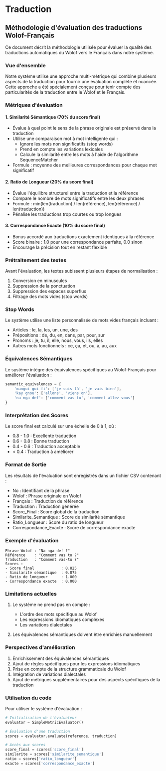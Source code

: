 # Traduction

## Méthodologie d'évaluation des traductions Wolof-Français

Ce document décrit la méthodologie utilisée pour évaluer la qualité des traductions automatiques du Wolof vers le Français dans notre système.

### Vue d'ensemble

Notre système utilise une approche multi-métrique qui combine plusieurs aspects de la traduction pour fournir une évaluation complète et nuancée. Cette approche a été spécialement conçue pour tenir compte des particularités de la traduction entre le Wolof et le Français.

### Métriques d'évaluation

#### 1. Similarité Sémantique (70% du score final)
- Évalue à quel point le sens de la phrase originale est préservé dans la traduction
- Utilise une comparaison mot à mot intelligente qui :
  - Ignore les mots non significatifs (stop words)
  - Prend en compte les variations lexicales
  - Calcule la similarité entre les mots à l'aide de l'algorithme SequenceMatcher
- Formule : moyenne des meilleures correspondances pour chaque mot significatif

#### 2. Ratio de Longueur (20% du score final)
- Évalue l'équilibre structurel entre la traduction et la référence
- Compare le nombre de mots significatifs entre les deux phrases
- Formule : min(len(traduction) / len(référence), len(référence) / len(traduction))
- Pénalise les traductions trop courtes ou trop longues

#### 3. Correspondance Exacte (10% du score final)
- Bonus accordé aux traductions exactement identiques à la référence
- Score binaire : 1.0 pour une correspondance parfaite, 0.0 sinon
- Encourage la précision tout en restant flexible

### Prétraitement des textes

Avant l'évaluation, les textes subissent plusieurs étapes de normalisation :
1. Conversion en minuscules
2. Suppression de la ponctuation
3. Suppression des espaces superflus
4. Filtrage des mots vides (stop words)

### Stop Words

Le système utilise une liste personnalisée de mots vides français incluant :
- Articles : le, la, les, un, une, des
- Prépositions : de, du, en, dans, par, pour, sur
- Pronoms : je, tu, il, elle, nous, vous, ils, elles
- Autres mots fonctionnels : ce, ça, et, ou, à, au, aux

### Équivalences Sémantiques

Le système intègre des équivalences spécifiques au Wolof-Français pour améliorer l'évaluation :
```python
semantic_equivalences = {
    'mangui gui fi': ['je suis là', 'je vais bien'],
    'kay gnou': ['allons', 'viens on'],
    'na nga def': ['comment vas-tu', 'comment allez-vous']
}
```

### Interprétation des Scores

Le score final est calculé sur une échelle de 0 à 1, où :
- 0.8 - 1.0 : Excellente traduction
- 0.6 - 0.8 : Bonne traduction
- 0.4 - 0.6 : Traduction acceptable
- < 0.4 : Traduction à améliorer

### Format de Sortie

Les résultats de l'évaluation sont enregistrés dans un fichier CSV contenant :
- No : Identifiant de la phrase
- Wolof : Phrase originale en Wolof
- Français : Traduction de référence
- Traduction : Traduction générée
- Score_Final : Score global de la traduction
- Similarite_Semantique : Score de similarité sémantique
- Ratio_Longueur : Score du ratio de longueur
- Correspondance_Exacte : Score de correspondance exacte

### Exemple d'évaluation

```
Phrase Wolof : "Na nga def ?"
Référence    : "Comment vas tu ?"
Traduction   : "Comment vas-tu ?"
Scores :
- Score final            : 0.825
- Similarité sémantique  : 0.875
- Ratio de longueur      : 1.000
- Correspondance exacte  : 0.000
```

### Limitations actuelles

1. Le système ne prend pas en compte :
   - L'ordre des mots spécifique au Wolof
   - Les expressions idiomatiques complexes
   - Les variations dialectales

2. Les équivalences sémantiques doivent être enrichies manuellement

### Perspectives d'amélioration

1. Enrichissement des équivalences sémantiques
2. Ajout de règles spécifiques pour les expressions idiomatiques
3. Prise en compte de la structure grammaticale du Wolof
4. Intégration de variations dialectales
5. Ajout de métriques supplémentaires pour des aspects spécifiques de la traduction

### Utilisation du code

Pour utiliser le système d'évaluation :

```python
# Initialisation de l'évaluateur
evaluator = SimpleMetricEvaluator()

# Évaluation d'une traduction
scores = evaluator.evaluate(reference, traduction)

# Accès aux scores
score_final = scores['score_final']
similarite = scores['similarite_semantique']
ratio = scores['ratio_longueur']
exacte = scores['correspondance_exacte']
```
